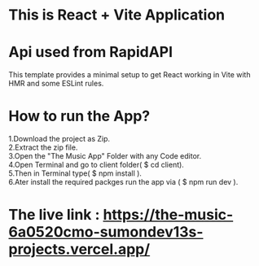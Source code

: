 # This is React + Vite Application
# Api used from RapidAPI 

This template provides a minimal setup to get React working in Vite with HMR and some ESLint rules.

# How to run the App?
1.Download the project as Zip.<br />
2.Extract the zip file.<br />
3.Open the "The Music App" Folder with any Code editor.<br />
4.Open Terminal and go to client folder( $ cd client).<br />
5.Then in Terminal type( $ npm install ).<br />
6.Ater install the required packges run the app via ( $ npm run dev ).<br />

# The live link : https://the-music-6a0520cmo-sumondev13s-projects.vercel.app/


